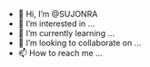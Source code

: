 - 👋 Hi, I’m @SUJONRA
- 👀 I’m interested in ...
- 🌱 I’m currently learning ...
- 💞️ I’m looking to collaborate on ...
- 📫 How to reach me ...

<!---
SUJONRA/SUJONRA is a ✨ special ✨ repository because its `README.md` (this file) appears on your GitHub profile.
You can click the Preview link to take a look at your changes.
--->
